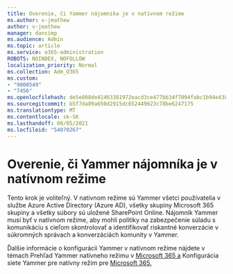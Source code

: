 ```yaml
---
title: Overenie, či Yammer nájomníka je v natívnom režime
ms.author: v-jmathew
author: v-jmathew
manager: dansimp
ms.audience: Admin
ms.topic: article
ms.service: o365-administration
ROBOTS: NOINDEX, NOFOLLOW
localization_priority: Normal
ms.collection: Adm_O365
ms.custom:
- "9000549"
- "7456"
ms.openlocfilehash: de5e808de41463381972eacd3ce477bb34f7094fabc1b94e438964c350a78c0e
ms.sourcegitcommit: b5f7da89a650d2915dc652449623c78be6247175
ms.translationtype: MT
ms.contentlocale: sk-SK
ms.lasthandoff: 08/05/2021
ms.locfileid: "54070267"
---
```

# <a name="verify-your-yammer-tenant-is-in-native-mode"></a>Overenie, či Yammer nájomníka je v natívnom režime

Tento krok je voliteľný. V natívnom režime sú Yammer všetci používatelia v službe Azure Active Directory (Azure AD), všetky skupiny Microsoft 365 skupiny a všetky súbory sú uložené SharePoint Online. Nájomník Yammer musí byť v natívnom režime, aby mohli politiky na zabezpečenie súladu s komunikáciu s cieľom skontrolovať a identifikovať riskantné konverzácie v súkromných správach a konverzáciách komunity v Yammer.  
  
Ďalšie informácie o konfigurácii Yammer v natívnom režime nájdete v témach Prehľad Yammer natívneho režimu v [Microsoft 365 a](https://go.microsoft.com/fwlink/?linkid=2129829) Konfigurácia siete Yammer pre natívny režim pre [Microsoft 365.](https://go.microsoft.com/fwlink/?linkid=2129772)
